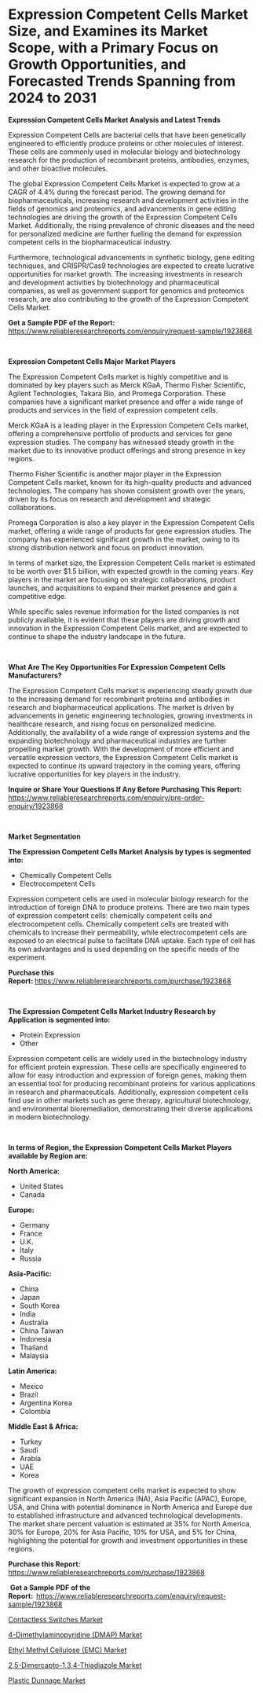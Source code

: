 <p><h1>Expression Competent Cells Market Size, and Examines its Market Scope, with a Primary Focus on Growth Opportunities, and Forecasted Trends Spanning from 2024 to 2031</h1></p><p><strong>Expression Competent Cells Market Analysis and Latest Trends</strong></p>
<p><p>Expression Competent Cells are bacterial cells that have been genetically engineered to efficiently produce proteins or other molecules of interest. These cells are commonly used in molecular biology and biotechnology research for the production of recombinant proteins, antibodies, enzymes, and other bioactive molecules.</p><p>The global Expression Competent Cells Market is expected to grow at a CAGR of 4.4% during the forecast period. The growing demand for biopharmaceuticals, increasing research and development activities in the fields of genomics and proteomics, and advancements in gene editing technologies are driving the growth of the Expression Competent Cells Market. Additionally, the rising prevalence of chronic diseases and the need for personalized medicine are further fueling the demand for expression competent cells in the biopharmaceutical industry.</p><p>Furthermore, technological advancements in synthetic biology, gene editing techniques, and CRISPR/Cas9 technologies are expected to create lucrative opportunities for market growth. The increasing investments in research and development activities by biotechnology and pharmaceutical companies, as well as government support for genomics and proteomics research, are also contributing to the growth of the Expression Competent Cells Market.</p></p>
<p><strong>Get a Sample PDF of the Report:&nbsp;</strong> <a href="https://www.reliableresearchreports.com/enquiry/request-sample/1923868">https://www.reliableresearchreports.com/enquiry/request-sample/1923868</a></p>
<p>&nbsp;</p>
<p><strong>Expression Competent Cells Major Market Players</strong></p>
<p><p>The Expression Competent Cells market is highly competitive and is dominated by key players such as Merck KGaA, Thermo Fisher Scientific, Agilent Technologies, Takara Bio, and Promega Corporation. These companies have a significant market presence and offer a wide range of products and services in the field of expression competent cells.</p><p>Merck KGaA is a leading player in the Expression Competent Cells market, offering a comprehensive portfolio of products and services for gene expression studies. The company has witnessed steady growth in the market due to its innovative product offerings and strong presence in key regions.</p><p>Thermo Fisher Scientific is another major player in the Expression Competent Cells market, known for its high-quality products and advanced technologies. The company has shown consistent growth over the years, driven by its focus on research and development and strategic collaborations.</p><p>Promega Corporation is also a key player in the Expression Competent Cells market, offering a wide range of products for gene expression studies. The company has experienced significant growth in the market, owing to its strong distribution network and focus on product innovation.</p><p>In terms of market size, the Expression Competent Cells market is estimated to be worth over $1.5 billion, with expected growth in the coming years. Key players in the market are focusing on strategic collaborations, product launches, and acquisitions to expand their market presence and gain a competitive edge.</p><p>While specific sales revenue information for the listed companies is not publicly available, it is evident that these players are driving growth and innovation in the Expression Competent Cells market, and are expected to continue to shape the industry landscape in the future.</p></p>
<p>&nbsp;</p>
<p><strong>What Are The Key Opportunities For Expression Competent Cells Manufacturers?</strong></p>
<p><p>The Expression Competent Cells market is experiencing steady growth due to the increasing demand for recombinant proteins and antibodies in research and biopharmaceutical applications. The market is driven by advancements in genetic engineering technologies, growing investments in healthcare research, and rising focus on personalized medicine. Additionally, the availability of a wide range of expression systems and the expanding biotechnology and pharmaceutical industries are further propelling market growth. With the development of more efficient and versatile expression vectors, the Expression Competent Cells market is expected to continue its upward trajectory in the coming years, offering lucrative opportunities for key players in the industry.</p></p>
<p><strong>Inquire or Share Your Questions If Any Before Purchasing This Report:</strong> <a href="https://www.reliableresearchreports.com/enquiry/pre-order-enquiry/1923868">https://www.reliableresearchreports.com/enquiry/pre-order-enquiry/1923868</a></p>
<p>&nbsp;</p>
<p><strong>Market Segmentation</strong></p>
<p><strong>The Expression Competent Cells Market Analysis by types is segmented into:</strong></p>
<p><ul><li>Chemically Competent Cells</li><li>Electrocompetent Cells</li></ul></p>
<p><p>Expression competent cells are used in molecular biology research for the introduction of foreign DNA to produce proteins. There are two main types of expression competent cells: chemically competent cells and electrocompetent cells. Chemically competent cells are treated with chemicals to increase their permeability, while electrocompetent cells are exposed to an electrical pulse to facilitate DNA uptake. Each type of cell has its own advantages and is used depending on the specific needs of the experiment.</p></p>
<p><strong>Purchase this Report:&nbsp;</strong><a href="https://www.reliableresearchreports.com/purchase/1923868">https://www.reliableresearchreports.com/purchase/1923868</a></p>
<p>&nbsp;</p>
<p><strong>The Expression Competent Cells Market Industry Research by Application is segmented into:</strong></p>
<p><ul><li>Protein Expression</li><li>Other</li></ul></p>
<p><p>Expression competent cells are widely used in the biotechnology industry for efficient protein expression. These cells are specifically engineered to allow for easy introduction and expression of foreign genes, making them an essential tool for producing recombinant proteins for various applications in research and pharmaceuticals. Additionally, expression competent cells find use in other markets such as gene therapy, agricultural biotechnology, and environmental bioremediation, demonstrating their diverse applications in modern biotechnology.</p></p>
<p>&nbsp;</p>
<p><strong>In terms of Region, the Expression Competent Cells Market Players available by Region are:</strong></p>
<p>
    <p> <strong> North America: </strong>
        <ul>
            <li>United States</li>
            <li>Canada</li>
        </ul>
        </p> 
    <p> <strong> Europe: </strong>
        <ul>
            <li>Germany</li>
            <li>France</li>
            <li>U.K.</li>
            <li>Italy</li>
            <li>Russia</li>
        </ul>
        </p> 
    <p> <strong> Asia-Pacific: </strong>
        <ul>
            <li>China</li>
            <li>Japan</li>
            <li>South Korea</li>
            <li>India</li>
            <li>Australia</li>
            <li>China Taiwan</li>
            <li>Indonesia</li>
            <li>Thailand</li>
            <li>Malaysia</li>
        </ul>
        </p> 
    <p> <strong> Latin America: </strong>
        <ul>
            <li>Mexico</li>
            <li>Brazil</li>
            <li>Argentina Korea</li>
            <li>Colombia</li>
        </ul>
        </p> 
    <p> <strong> Middle East & Africa: </strong>
        <ul>
            <li>Turkey</li>
            <li>Saudi</li>
            <li>Arabia</li>
            <li>UAE</li>
            <li>Korea</li>
        </ul>
    </p>
    </p>
<p><p>The growth of expression competent cells market is expected to show significant expansion in North America (NA), Asia Pacific (APAC), Europe, USA, and China with potential dominance in North America and Europe due to established infrastructure and advanced technological developments. The market share percent valuation is estimated at 35% for North America, 30% for Europe, 20% for Asia Pacific, 10% for USA, and 5% for China, highlighting the potential for growth and investment opportunities in these regions.</p></p>
<p><strong>Purchase this Report: </strong><a href="https://www.reliableresearchreports.com/purchase/1923868">https://www.reliableresearchreports.com/purchase/1923868</a></p>
<p>&nbsp;<strong>Get a Sample PDF of the Report:&nbsp;&nbsp;</strong><a href="https://www.reliableresearchreports.com/enquiry/request-sample/1923868">https://www.reliableresearchreports.com/enquiry/request-sample/1923868</a></p>
<p><strong></strong></p>
<p><p><a href="https://view.publitas.com/reportprime-1/contactless-switches-market-research-report-the-key-to-successful-business-strategy-forecasted-for-period-from-2024-2031/">Contactless Switches Market</a></p><p><a href="https://five-trouble-98a.notion.site/4-Dimethylaminopyridine-DMAP-Market-Size-Growth-and-Forecast-from-2024-2031-f54ae398393040f785a817e7771adefa">4-Dimethylaminopyridine (DMAP) Market</a></p><p><a href="https://nifty-kite-d51.notion.site/Ethyl-Methyl-Cellulose-EMC-Market-Challenges-Opportunities-and-Growth-Drivers-and-Major-Market--24ee2391d27944f89e60c0931b5829cf">Ethyl Methyl Cellulose (EMC) Market</a></p><p><a href="https://ivy-potential-64b.notion.site/2-5-Dimercapto-1-3-4-Thiadiazole-Market-Research-Report-Reveals-The-Latest-Trends-And-Opportunities--d05174a38be046b59dafbd1a7d1b32cf">2,5-Dimercapto-1,3,4-Thiadiazole Market</a></p><p><a href="https://view.publitas.com/reportprime-1/plastic-dunnage-market-offer-valuable-insights-into-market-size-market-share-market-trends-and-projections-spanning-from-2024-to-2031/">Plastic Dunnage Market</a></p></p>